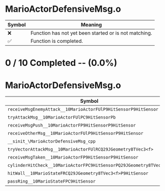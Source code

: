 # MarioActorDefensiveMsg.o
| Symbol | Meaning 
| ------------- | ------------- 
| :x: | Function has not yet been started or is not matching. 
| :white_check_mark: | Function is completed. 


# 0 / 10 Completed -- (0.0%)
# MarioActorDefensiveMsg.o
| Symbol | Decompiled? |
| ------------- | ------------- |
| `receiveMsgEnemyAttack__10MarioActorFUlP9HitSensorP9HitSensor` | :x: |
| `tryAttackMsg__10MarioActorFUlPC9HitSensorPb` | :x: |
| `receiveMsgPush__10MarioActorFP9HitSensorP9HitSensor` | :x: |
| `receiveOtherMsg__10MarioActorFUlP9HitSensorP9HitSensor` | :x: |
| `__sinit_\MarioActorDefensiveMsg_cpp` | :x: |
| `tryVectorAttackMsg__10MarioActorFUlRCQ29JGeometry8TVec3<f>` | :x: |
| `receiveMsgTaken__10MarioActorFP9HitSensorP9HitSensor` | :x: |
| `cylinderHitCheck__10MarioActorFPC9HitSensorPQ29JGeometry8TVec3<f>` | :x: |
| `hitWall__10MarioStateFRCQ29JGeometry8TVec3<f>P9HitSensor` | :x: |
| `passRing__10MarioStateFPC9HitSensor` | :x: |
